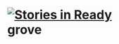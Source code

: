 [![Stories in Ready](http://badge.waffle.io/serverspruce/grove.png)](http://waffle.io/serverspruce/grove)  
grove
=====

